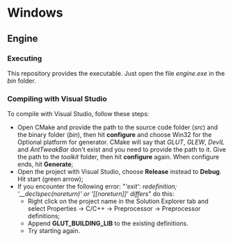 # Windows

## Engine

### Executing

This repository provides the executable. Just open the file *engine.exe* in the *bin* folder.

### Compiling with Visual Studio

To compile with Visual Studio, follow these steps:
- Open CMake and provide the path to the source code folder (*src*) and the binary folder (*bin*), then hit **configure** and choose Win32 for the Optional platform for generator. CMake will say that *GLUT*, *GLEW*, *DevIL* and *AntTweakBar* don't exist and you need to provide the path to it. Give the path to the *toolkit* folder, then hit **configure** again. When configure ends, hit **Generate**;
- Open the project with Visual Studio, choose **Release** instead to **Debug**. Hit start (green arrow);
- If you encounter the following error: "*'exit': redefinition; '__declspec(noreturn)' or '[[noreturn]]' differs*" do this:
  - Right click on the project name in the Solution Explorer tab and select Properties -> C/C++ -> Preprocessor -> Preprocessor definitions;
  - Append **GLUT_BUILDING_LIB** to the existing definitions.
  - Try starting again.
